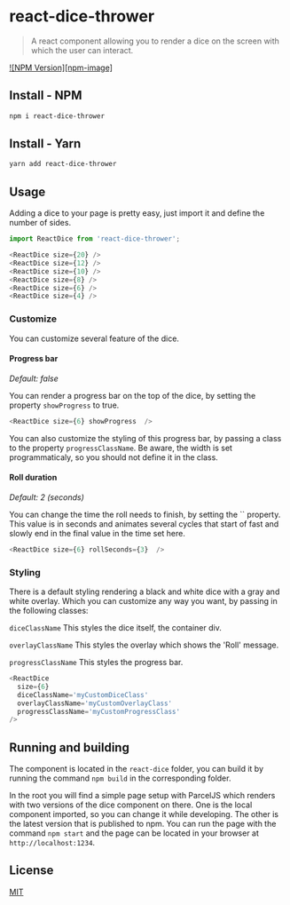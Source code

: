 # react-dice-thrower
> A react component allowing you to render a dice on the screen with which the user can interact.

[![NPM Version][npm-image]](https://www.npmjs.com/package/react-dice-roller)

## Install - NPM

```bash
npm i react-dice-thrower
```

## Install - Yarn

```bash
yarn add react-dice-thrower
```


## Usage

Adding a dice to your page is pretty easy, just import it and define the number of sides.

```js
import ReactDice from 'react-dice-thrower';

<ReactDice size={20} /> 
<ReactDice size={12} />
<ReactDice size={10} />
<ReactDice size={8} />
<ReactDice size={6} />
<ReactDice size={4} />
```

### Customize

You can customize several feature of the dice.

#### Progress bar
*Default: false*

You can render a progress bar on the top of the dice, by setting the property `showProgress` to true.

```js
<ReactDice size={6} showProgress  />
```
You can also customize the styling of this progress bar, by passing a class to the property `progressClassName`. Be aware, the width is set programmaticaly, so you should not define it in the class.

#### Roll duration
*Default: 2 (seconds)*

You can change the time the roll needs to finish, by setting the `` property. This value is in seconds and animates several cycles that start of fast and slowly end in the final value in the time set here.

```js
<ReactDice size={6} rollSeconds={3}  />
```

### Styling

There is a default styling rendering a black and white dice with a gray and white overlay. Which you can customize any way you want, by passing in the following classes:

`diceClassName`
This styles the dice itself, the container div.

`overlayClassName`
This styles the overlay which shows the 'Roll' message.

`progressClassName`
This styles the progress bar.

```js
<ReactDice 
  size={6} 
  diceClassName='myCustomDiceClass'
  overlayClassName='myCustomOverlayClass'
  progressClassName='myCustomProgressClass'
/>
```

## Running and building

The component is located in the `react-dice` folder, you can build it by running the command `npm build` in the corresponding folder.

In the root you will find a simple page setup with ParcelJS which renders with two versions of the dice component on there. One is the local component imported, so you can change it while developing. The other is the latest version that is published to npm. You can run the page with the command `npm start` and the page can be located in your browser at `http://localhost:1234`. 

## License

[MIT](http://vjpr.mit-license.org)
